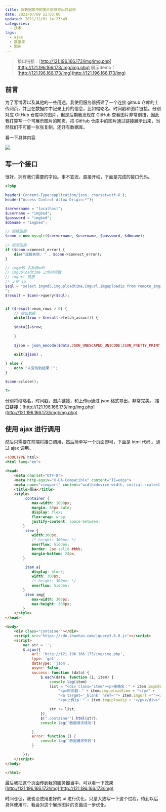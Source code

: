 ```yaml
---
title: 将数据库中的图片信息导出并调用
date: 2021/07/09 21:03:00
updated: 2021/12/01 14:23:49
categories: 
  - 技术
tags: 
  - ajax
  - 数据库
  - 图床
---
```






>接口链接：[http://121.196.166.173/img/img.php](http://121.196.166.173/img/img.php)
>展示demo：[http://121.196.166.173/img](http://121.196.166.173/img)

## 前言

为了写博客以及其他的一些用途，我使用服务器搭建了一个连接 github 仓库的上传网页，并且在数据库中记录上传的信息，比如缩略名、时间戳和图片链接。分别对应 GitHub 仓库中的图片，但是后期我发现在 GitHub 查看图片非常别扭，因此我打算写一个可展示图片的网页，把 GitHub 仓库中的图片通过链接展示出来，当然我们不可能一张张复制，还好有数据库。

看一下具体内容

![](https://cdn.jsdelivr.net/gh/shuxhan/pic-cdn@9351eca677b549019cc499bea0209822baa3655f/2021/07/09/ca83cb18747714715f949f90931ec4c4.png)

## 写一个接口

很好，拥有我们需要的字段。事不宜迟，直接开动，下面是完成的接口代码。

```php
<?php

header('Content-Type:application/json; charset=utf-8');
header("Access-Control-Allow-Origin:*");

$servername = "localhost";
$username = "imgbed";
$password = "imgbed";
$dbname = "imgbed";

// 创建连接
$conn = new mysqli($servername, $username, $password, $dbname);
 
// 检测连接
if ($conn->connect_error) {
    die("连接失败: " . $conn->connect_error);
}

// imgmd5 名称转md5
// imguploadtime 上传时间戳
// imgurl 链接
// 上传 ip
$sql = "select imgmd5,imguploadtime,imgurl,imguploadip from remote_imgs
";
$result = $conn->query($sql);


if ($result->num_rows > 0) {
    // 输出数据
    while($row = $result->fetch_assoc()) {
        
    $data[]=$row;
    
    }
    
    $json = json_encode($data,JSON_UNESCAPED_UNICODE|JSON_PRETTY_PRINT);//把数据转换为JSON数据.
    
    exit($json) ;

} else {
    echo "未查询到结果！";
}

$conn->close();

?>
```

分别将缩略名，时间戳，图片链接，和上传ip通过 json 格式导出，非常完美。 接口链接：[http://121.196.166.173/img/img.php](http://121.196.166.173/img/img.php)

## 使用 ajax 进行调用

然后只需要在前端将接口调用，然后简单写一个页面即可，下面是 html 代码,，通过 ajax 调用。

```html
<!DOCTYPE html>
<html lang="en">

<head>
    <meta charset="UTF-8">
    <meta http-equiv="X-UA-Compatible" content="IE=edge">
    <meta name="viewport" content="width=device-width, initial-scale=1.0">
    <title>图床</title>
    <style>
        .container {
            max-width: 1000px;
            margin: 40px auto;
            display: flex;
            flex-wrap: wrap;
            justify-content: space-between;
        }
        .item {
            width:300px;
            /* height: 300px; */
            overflow: hidden;
            border: 2px solid #bbb;
            margin-bottom: 24px;
        }

        .item a{
            display: block;
            width: 300px;
            /* height: 300px; */
            overflow: hidden;
        }
        .item img{
            max-width: 300px;
            max-height: 300px;
        }
    </style>
</head>

<body>
    <div class="container"></div>
    <script src="https://cdn.shuxhan.com/jquery3.6.0.js"></script>
    <script>
        var str = '';
        $.ajax({
            url: 'http://121.196.166.173/img/img.php',
            type: 'get',
            dataType: 'json',
            async: false,
            success: function (data) {
                $.each(data, function (i, item) {
                    console.log(item)
                    list = "<div class='item'><p>缩略名：" + item.imgmd5 + "</p>" +
                        "<p>时间戳：" + item.imguploadtime + "</p>" +
                        "<a target='_blank' href='"+ item.imgurl +"'><img src='" + item.imgurl + "'></a>" +
                        "<p>上传ip：" + item.imguploadip + "</p></div>"

                    str += list;
                }),
                $(".container").html(str);
                console.log('数据请求成功')

            },
            error: function () {
                console.log('数据请求失败')
            }

        });
    </script>
</body>

</html>
```

最后我把这个页面传到我的服务器当中，可以看一下效果 [http://121.196.166.173/img](http://121.196.166.173/img)

时间仓促，我也没使用更好的 ui 进行优化，只是大致写一下这个过程，待到以后具体使用时，我会对这个展示图片的页面进一步优化。